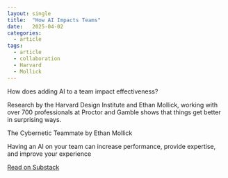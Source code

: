 ```yaml
---
layout: single
title:  "How AI Impacts Teams"
date:   2025-04-02 
categories: 
  - article
tags: 
  - article
  - collaboration
  - Harvard
  - Mollick
---
```

How does adding AI to a team impact effectiveness? 

Research by the Harvard Design Institute and Ethan Mollick, working with over 700 professionals at Proctor and Gamble shows that things get better in surprising ways.

<div class="substack-post-embed"><p lang="en">The Cybernetic Teammate by Ethan Mollick</p><p>Having an AI on your team can increase performance, provide expertise, and improve your experience</p><a data-post-link href="https://www.oneusefulthing.org/p/the-cybernetic-teammate">Read on Substack</a></div><script async src="https://substack.com/embedjs/embed.js" charset="utf-8"></script>

